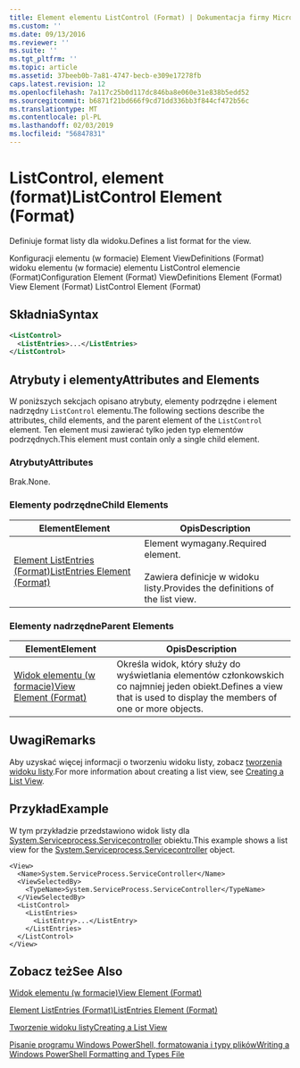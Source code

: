 ```yaml
---
title: Element elementu ListControl (Format) | Dokumentacja firmy Microsoft
ms.custom: ''
ms.date: 09/13/2016
ms.reviewer: ''
ms.suite: ''
ms.tgt_pltfrm: ''
ms.topic: article
ms.assetid: 37beeb0b-7a81-4747-becb-e309e17278fb
caps.latest.revision: 12
ms.openlocfilehash: 7a117c25b0d117dc846ba8e060e31e838b5edd52
ms.sourcegitcommit: b6871f21bd666f9cd71dd336bb3f844cf472b56c
ms.translationtype: MT
ms.contentlocale: pl-PL
ms.lasthandoff: 02/03/2019
ms.locfileid: "56847831"
---
```

# <a name="listcontrol-element-format"></a><span data-ttu-id="5ad44-102">ListControl, element (format)</span><span class="sxs-lookup"><span data-stu-id="5ad44-102">ListControl Element (Format)</span></span>

<span data-ttu-id="5ad44-103">Definiuje format listy dla widoku.</span><span class="sxs-lookup"><span data-stu-id="5ad44-103">Defines a list format for the view.</span></span>

<span data-ttu-id="5ad44-104">Konfiguracji elementu (w formacie) Element ViewDefinitions (Format) widoku elementu (w formacie) elementu ListControl elemencie (Format)</span><span class="sxs-lookup"><span data-stu-id="5ad44-104">Configuration Element (Format) ViewDefinitions Element (Format) View Element (Format) ListControl Element (Format)</span></span>

## <a name="syntax"></a><span data-ttu-id="5ad44-105">Składnia</span><span class="sxs-lookup"><span data-stu-id="5ad44-105">Syntax</span></span>

```xml
<ListControl>
  <ListEntries>...</ListEntries>
</ListControl>

```

## <a name="attributes-and-elements"></a><span data-ttu-id="5ad44-106">Atrybuty i elementy</span><span class="sxs-lookup"><span data-stu-id="5ad44-106">Attributes and Elements</span></span>

<span data-ttu-id="5ad44-107">W poniższych sekcjach opisano atrybuty, elementy podrzędne i element nadrzędny `ListControl` elementu.</span><span class="sxs-lookup"><span data-stu-id="5ad44-107">The following sections describe the attributes, child elements, and the parent element of the `ListControl` element.</span></span> <span data-ttu-id="5ad44-108">Ten element musi zawierać tylko jeden typ elementów podrzędnych.</span><span class="sxs-lookup"><span data-stu-id="5ad44-108">This element must contain only a single child element.</span></span>

### <a name="attributes"></a><span data-ttu-id="5ad44-109">Atrybuty</span><span class="sxs-lookup"><span data-stu-id="5ad44-109">Attributes</span></span>

<span data-ttu-id="5ad44-110">Brak.</span><span class="sxs-lookup"><span data-stu-id="5ad44-110">None.</span></span>

### <a name="child-elements"></a><span data-ttu-id="5ad44-111">Elementy podrzędne</span><span class="sxs-lookup"><span data-stu-id="5ad44-111">Child Elements</span></span>

|<span data-ttu-id="5ad44-112">Element</span><span class="sxs-lookup"><span data-stu-id="5ad44-112">Element</span></span>|<span data-ttu-id="5ad44-113">Opis</span><span class="sxs-lookup"><span data-stu-id="5ad44-113">Description</span></span>|
|-------------|-----------------|
|[<span data-ttu-id="5ad44-114">Element ListEntries (Format)</span><span class="sxs-lookup"><span data-stu-id="5ad44-114">ListEntries Element (Format)</span></span>](./listentries-element-for-listcontrol-format.md)|<span data-ttu-id="5ad44-115">Element wymagany.</span><span class="sxs-lookup"><span data-stu-id="5ad44-115">Required element.</span></span><br /><br /> <span data-ttu-id="5ad44-116">Zawiera definicje w widoku listy.</span><span class="sxs-lookup"><span data-stu-id="5ad44-116">Provides the definitions of the list view.</span></span>|

### <a name="parent-elements"></a><span data-ttu-id="5ad44-117">Elementy nadrzędne</span><span class="sxs-lookup"><span data-stu-id="5ad44-117">Parent Elements</span></span>

|<span data-ttu-id="5ad44-118">Element</span><span class="sxs-lookup"><span data-stu-id="5ad44-118">Element</span></span>|<span data-ttu-id="5ad44-119">Opis</span><span class="sxs-lookup"><span data-stu-id="5ad44-119">Description</span></span>|
|-------------|-----------------|
|[<span data-ttu-id="5ad44-120">Widok elementu (w formacie)</span><span class="sxs-lookup"><span data-stu-id="5ad44-120">View Element (Format)</span></span>](./view-element-format.md)|<span data-ttu-id="5ad44-121">Określa widok, który służy do wyświetlania elementów członkowskich co najmniej jeden obiekt.</span><span class="sxs-lookup"><span data-stu-id="5ad44-121">Defines a view that is used to display the members of one or more objects.</span></span>|

## <a name="remarks"></a><span data-ttu-id="5ad44-122">Uwagi</span><span class="sxs-lookup"><span data-stu-id="5ad44-122">Remarks</span></span>

<span data-ttu-id="5ad44-123">Aby uzyskać więcej informacji o tworzeniu widoku listy, zobacz [tworzenia widoku listy](./creating-a-list-view.md).</span><span class="sxs-lookup"><span data-stu-id="5ad44-123">For more information about creating a list view, see [Creating a List View](./creating-a-list-view.md).</span></span>

## <a name="example"></a><span data-ttu-id="5ad44-124">Przykład</span><span class="sxs-lookup"><span data-stu-id="5ad44-124">Example</span></span>

<span data-ttu-id="5ad44-125">W tym przykładzie przedstawiono widok listy dla [System.Serviceprocess.Servicecontroller](/dotnet/api/System.ServiceProcess.ServiceController) obiektu.</span><span class="sxs-lookup"><span data-stu-id="5ad44-125">This example shows a list view for the [System.Serviceprocess.Servicecontroller](/dotnet/api/System.ServiceProcess.ServiceController) object.</span></span>

```
<View>
  <Name>System.ServiceProcess.ServiceController</Name>
  <ViewSelectedBy>
    <TypeName>System.ServiceProcess.ServiceController</TypeName>
  </ViewSelectedBy>
  <ListControl>
    <ListEntries>
      <ListEntry>...</ListEntry>
    </ListEntries>
  </ListControl>
</View>
```

## <a name="see-also"></a><span data-ttu-id="5ad44-126">Zobacz też</span><span class="sxs-lookup"><span data-stu-id="5ad44-126">See Also</span></span>

[<span data-ttu-id="5ad44-127">Widok elementu (w formacie)</span><span class="sxs-lookup"><span data-stu-id="5ad44-127">View Element (Format)</span></span>](./view-element-format.md)

[<span data-ttu-id="5ad44-128">Element ListEntries (Format)</span><span class="sxs-lookup"><span data-stu-id="5ad44-128">ListEntries Element (Format)</span></span>](./listentries-element-for-listcontrol-format.md)

[<span data-ttu-id="5ad44-129">Tworzenie widoku listy</span><span class="sxs-lookup"><span data-stu-id="5ad44-129">Creating a List View</span></span>](./creating-a-list-view.md)

[<span data-ttu-id="5ad44-130">Pisanie programu Windows PowerShell, formatowania i typy plików</span><span class="sxs-lookup"><span data-stu-id="5ad44-130">Writing a Windows PowerShell Formatting and Types File</span></span>](./writing-a-powershell-formatting-file.md)
